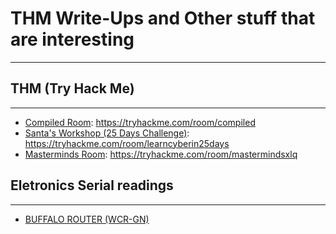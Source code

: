# THM Write-Ups and Other stuff that are interesting
---
## THM (Try Hack Me)
---
- [Compiled Room](TryHackMeWriteUps/THMCompiled/THMCompiled.md): https://tryhackme.com/room/compiled
- [Santa's Workshop (25 Days Challenge)](TryHackMeWriteUps/25Days/SantaWorkshop/SantaWorkshop.md): https://tryhackme.com/room/learncyberin25days
- [Masterminds Room](TryHackMeWriteUps/THMMastermind/THMMasterMind.md): https://tryhackme.com/room/mastermindsxlq
## Eletronics Serial readings
---
- [BUFFALO ROUTER (WCR-GN)](SerialReading/BuffWCRGN.md)